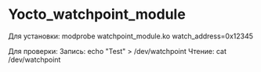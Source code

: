 # Yocto_watchpoint_module

Для установки:
modprobe watchpoint_module.ko watch_address=0x12345

Для проверки:
Запись: echo "Test" > /dev/watchpoint
Чтение: cat /dev/watchpoint
